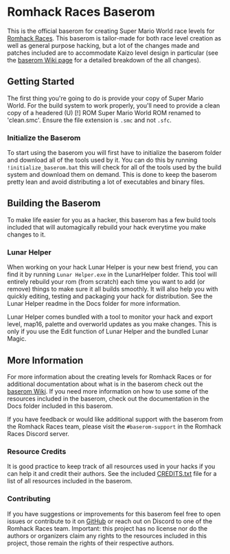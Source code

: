 # Romhack Races Baserom

This is the official baserom for creating Super Mario World race levels for [Romhack Races](https://romhackraces.com/). This baserom is tailor-made for both race level creation as well as general purpose hacking, but a lot of the changes made and patches included are to accommodate Kaizo level design in particular (see the [baserom Wiki page](https://github.com/romhackraces/baserom/wiki/Changes-or-Additions-to-Vanilla-Super-Mario-World) for a detailed breakdown of the all changes).

## Getting Started

The first thing you're going to do is provide your copy of Super Mario World. For the build system to work properly, you'll need to provide a clean copy of a headered (U) [!] ROM Super Mario World ROM renamed to 'clean.smc'. Ensure the file extension is `.smc` and not `.sfc`.

### Initialize the Baserom

To start using the baserom you will first have to initialize the baserom folder and download all of the tools used by it. You can do this by running `!initialize_baserom.bat` this will check for all of the tools used by the build system and download them on demand. This is done to keep the baserom pretty lean and avoid distributing a lot of executables and binary files.

## Building the Baserom

To make life easier for you as a hacker, this baserom has a few build tools included that will automagically rebuild your hack everytime you make changes to it.

### Lunar Helper

When working on your hack Lunar Helper is your new best friend, you can find it by running `Lunar Helper.exe` in the LunarHelper folder. This tool will entirely rebuild your rom (from scratch) each time you want to add (or remove) things to make sure it all builds smoothly. It will also help you with quickly editing, testing and packaging your hack for distribution. See the Lunar Helper readme in the Docs folder for more information.

Lunar Helper comes bundled with a tool to monitor your hack and export level, map16, palette and overworld updates as you make changes. This is only if you use the Edit function of Lunar Helper and the bundled Lunar Magic.

## More Information

For more information about the creating levels for Romhack Races or for additional documentation about what is in the baserom check out the [baserom Wiki](https://github.com/romhackraces/baserom/wiki). If you need more information on how to use some of the resources included in the baserom, check out the documentation in the Docs folder included in this baserom.

If you have feedback or would like additional support with the baserom from the Romhack Races team, please visit the `#baserom-support` in the Romhack Races Discord server.

### Resource Credits

It is good practice to keep track of all resources used in your hacks if you can help it and credit their authors. See the included [CREDITS.txt](CREDITS.txt) file for a list of all resources included in the baserom.

### Contributing

If you have suggestions or improvements for this baserom feel free to open issues or contribute to it on [GitHub](https://github.com/romhackraces/baserom) or reach out on Discord to one of the Romhack Races team. Important: this project has no license nor do the authors or organizers claim any rights to the resources included in this project, those remain the rights of their respective authors.
